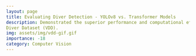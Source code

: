```yaml
---
layout: page
title: Evaluating Diver Detection - YOLOv8 vs. Transformer Models
description: Demonstrated the superior performance and computational efficiency of YoLOv8 over DETR architecture on the Video
Diver Dataset (VDD).
img: assets/img/vdd-gif.gif
importance: -18
category: Computer Vision
---
```


<!-- I have taken up this project to predict the motion of surrounding agents for self driving cars. This challenge has been posted by Waymo open as [Waymo Motion Prediction Challenge](https://waymo.com/open/challenges/2022/motion-prediction).

I decided to take up this project as part of my course project work for CSCI 5525: Advanced Machine Learning at the University of Minnesota under [Prof. Nicholas Johnson](https://www.linkedin.com/in/njohnsoncs). -->
